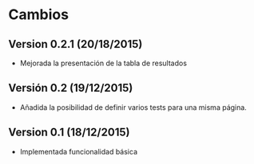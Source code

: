 # Cambios
## Version 0.2.1 (20/18/2015)
- Mejorada la presentación de la tabla de resultados
## Versión 0.2 (19/12/2015)
- Añadida la posibilidad de definir varios tests para una misma página.
## Version 0.1 (18/12/2015)
- Implementada funcionalidad básica
